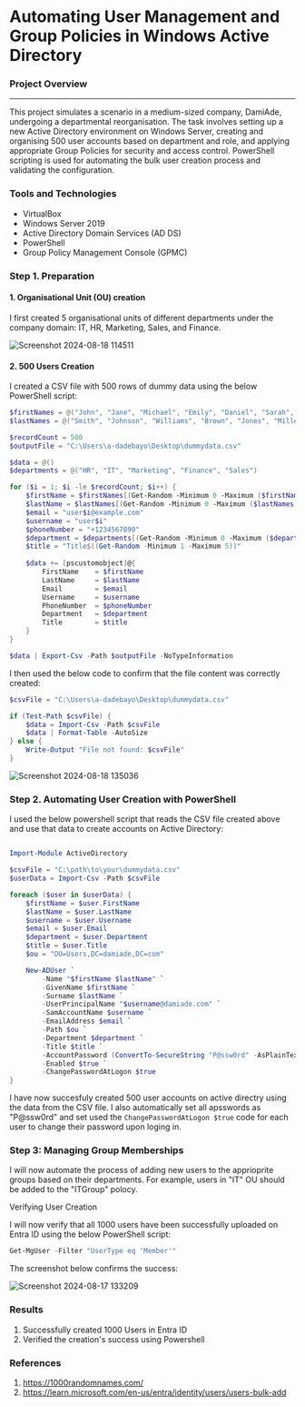 # Automating User Management and Group Policies in Windows Active Directory

### Project Overview
---
This project simulates a scenario in a medium-sized company, DamiAde, undergoing a departmental reorganisation. The task involves setting up a new Active Directory environment on Windows Server, creating and organising 500 user accounts based on department and role, and applying appropriate Group Policies for security and access control. PowerShell scripting is used for automating the bulk user creation process and validating the configuration.

### Tools and Technologies

- VirtualBox
- Windows Server 2019
- Active Directory Domain Services (AD DS)
- PowerShell
- Group Policy Management Console (GPMC)

### Step 1. Preparation

#### 1. Organisational Unit (OU) creation

I first created 5 organisational units of different departments under the company domain: IT, HR, Marketing, Sales, and Finance.


![Screenshot 2024-08-18 114511](https://github.com/user-attachments/assets/d13d101d-a5b3-4d08-9808-f0ee8a1d0d12)

#### 2. 500 Users Creation

I created a CSV file with 500 rows of dummy data using the below PowerShell script:

```Powershell
$firstNames = @("John", "Jane", "Michael", "Emily", "Daniel", "Sarah", "David", "Laura", "Chris", "Jessica")
$lastNames = @("Smith", "Johnson", "Williams", "Brown", "Jones", "Miller", "Davis", "García", "Rodriguez", "Martínez")

$recordCount = 500
$outputFile = "C:\Users\a-dadebayo\Desktop\dummydata.csv"

$data = @()
$departments = @("HR", "IT", "Marketing", "Finance", "Sales")

for ($i = 1; $i -le $recordCount; $i++) {
    $firstName = $firstNames[(Get-Random -Minimum 0 -Maximum ($firstNames.Length - 1))]
    $lastName = $lastNames[(Get-Random -Minimum 0 -Maximum ($lastNames.Length - 1))]
    $email = "user$i@example.com"
    $username = "user$i"
    $phoneNumber = "+1234567890"
    $department = $departments[(Get-Random -Minimum 0 -Maximum ($departments.Length - 1))]
    $title = "Title$((Get-Random -Minimum 1 -Maximum 5))"
    
    $data += [pscustomobject]@{
        FirstName    = $firstName
        LastName     = $lastName
        Email        = $email
        Username     = $username
        PhoneNumber  = $phoneNumber
        Department   = $department
        Title        = $title
    }
}

$data | Export-Csv -Path $outputFile -NoTypeInformation


```

I then used the below code to confirm that the file content was correctly created:

```Powershell
$csvFile = "C:\Users\a-dadebayo\Desktop\dummydata.csv"

if (Test-Path $csvFile) {
    $data = Import-Csv -Path $csvFile
    $data | Format-Table -AutoSize
} else {
    Write-Output "File not found: $csvFile"
}


```

![Screenshot 2024-08-18 135036](https://github.com/user-attachments/assets/ab6ab4a5-0f9d-4580-a48d-dc582f4c89d1)



### Step 2. Automating User Creation with PowerShell

I used the below powershell script that reads the CSV file created above and use that data to create accounts on Active Directory:

```Powershell

Import-Module ActiveDirectory

$csvFile = "C:\path\to\your\dummydata.csv"
$userData = Import-Csv -Path $csvFile

foreach ($user in $userData) {
    $firstName = $user.FirstName
    $lastName = $user.LastName
    $username = $user.Username
    $email = $user.Email
    $department = $user.Department
    $title = $user.Title
    $ou = "OU=Users,DC=damiade,DC=com"

    New-ADUser `
        -Name "$firstName $lastName" `
        -GivenName $firstName `
        -Surname $lastName `
        -UserPrincipalName "$username@damiade.com" `
        -SamAccountName $username `
        -EmailAddress $email `
        -Path $ou `
        -Department $department `
        -Title $title `
        -AccountPassword (ConvertTo-SecureString "P@ssw0rd" -AsPlainText -Force) `
        -Enabled $true `
        -ChangePasswordAtLogon $true
}
```

I have now succesfuly created 500 user accounts on active directry using the data from the CSV file. I also automatically set all apsswords as "P@ssw0rd" and set used the ```ChangePasswordAtLogon $true``` code for each user to change their password upon loging in.



### Step 3: Managing Group Memberships

I will now automate the process of adding new users to the apprioprite groups based on their departments. For example, users in "IT" OU should be added to the "ITGroup" polocy.

Verifying User Creation

I will now verify that all 1000 users have been successfully uploaded on Entra ID using the below PowerShell script:

```PowerShell
Get-MgUser -Filter "UserType eq 'Member'"
```

The screenshot below confirms the success:

![Screenshot 2024-08-17 133209](https://github.com/user-attachments/assets/b78bec12-3715-4f87-8702-a043d2232074)


### Results

1. Successfully created 1000 Users in Entra ID
2. Verified the creation's success using Powershell

   


### References

1. https://1000randomnames.com/
2. https://learn.microsoft.com/en-us/entra/identity/users/users-bulk-add
